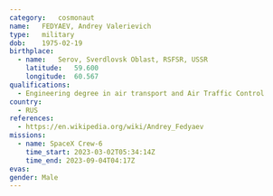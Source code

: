 ```yaml
---
category:	cosmonaut
name:	FEDYAEV, Andrey Valerievich
type:	military
dob:	1975-02-19
birthplace:
  - name:	Serov, Sverdlovsk Oblast, RSFSR, USSR
    latitude:	59.600
    longitude:	60.567
qualifications:
  - Engineering degree in air transport and Air Traffic Control
country:
  - RUS
references:
  - https://en.wikipedia.org/wiki/Andrey_Fedyaev
missions:
  - name: SpaceX Crew-6
    time_start: 2023-03-02T05:34:14Z
    time_end: 2023-09-04T04:17Z
evas:
gender:	Male
---
```

